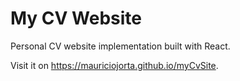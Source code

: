# My CV Website

Personal CV website implementation built with React.

Visit it on https://mauriciojorta.github.io/myCvSite.

